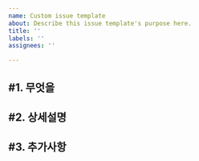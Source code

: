 ```yaml
---
name: Custom issue template
about: Describe this issue template's purpose here.
title: ''
labels: ''
assignees: ''

---
```


#1. 무엇을
---


#2. 상세설명
---


#3. 추가사항
---

